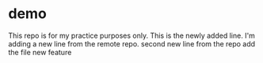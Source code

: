 # demo
This repo is for my practice purposes only.
This is the newly added line.
I'm adding a new line from the remote repo.
second new line from the repo
add the file new feature